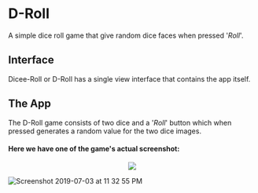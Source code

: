# D-Roll
A simple dice roll game that give random dice faces when pressed '_Roll_'.

## Interface
Dicee-Roll or D-Roll has a single view interface that contains the app itself.

## The App
The D-Roll game consists of two dice and a '_Roll_' button which when pressed generates a random value for the two dice images.
#### Here we have one of the game's actual screenshot:



<p align="center">
  <img src= "![Screenshot 2019-07-03 at 11 32 55 PM](https://user-images.githubusercontent.com/32016777/60616329-d1413680-9dee-11e9-8378-877156e7382d.png)" />
</p>

![Screenshot 2019-07-03 at 11 32 55 PM](https://user-images.githubusercontent.com/32016777/60616329-d1413680-9dee-11e9-8378-877156e7382d.png)
